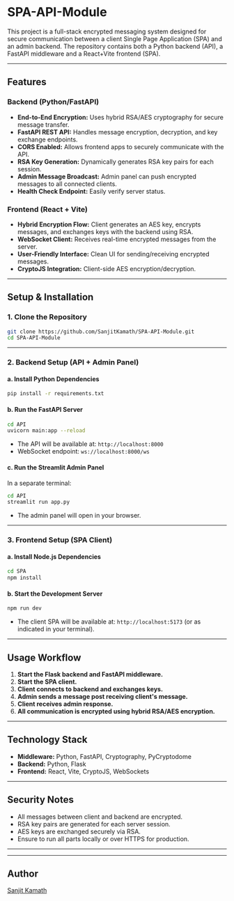 # SPA-API-Module

This project is a full-stack encrypted messaging system designed for secure communication between a client Single Page Application (SPA) and an admin backend. The repository contains both a Python backend (API), a FastAPI middleware and a React+Vite frontend (SPA).

---

## Features

### Backend (Python/FastAPI)
- **End-to-End Encryption:** Uses hybrid RSA/AES cryptography for secure message transfer.
- **FastAPI REST API:** Handles message encryption, decryption, and key exchange endpoints.
- **CORS Enabled:** Allows frontend apps to securely communicate with the API.
- **RSA Key Generation:** Dynamically generates RSA key pairs for each session.
- **Admin Message Broadcast:** Admin panel can push encrypted messages to all connected clients.
- **Health Check Endpoint:** Easily verify server status.

### Frontend (React + Vite)
- **Hybrid Encryption Flow:** Client generates an AES key, encrypts messages, and exchanges keys with the backend using RSA.
- **WebSocket Client:** Receives real-time encrypted messages from the server.
- **User-Friendly Interface:** Clean UI for sending/receiving encrypted messages.
- **CryptoJS Integration:** Client-side AES encryption/decryption.

---


## Setup & Installation

### 1. Clone the Repository

```bash
git clone https://github.com/SanjitKamath/SPA-API-Module.git
cd SPA-API-Module
```

---

### 2. Backend Setup (API + Admin Panel)

#### a. Install Python Dependencies

```bash
pip install -r requirements.txt
```

#### b. Run the FastAPI Server

```bash
cd API
uvicorn main:app --reload
```
- The API will be available at: `http://localhost:8000`
- WebSocket endpoint: `ws://localhost:8000/ws`

#### c. Run the Streamlit Admin Panel

In a separate terminal:

```bash
cd API
streamlit run app.py
```
- The admin panel will open in your browser.

---

### 3. Frontend Setup (SPA Client)

#### a. Install Node.js Dependencies

```bash
cd SPA
npm install
```

#### b. Start the Development Server

```bash
npm run dev
```
- The client SPA will be available at: `http://localhost:5173` (or as indicated in your terminal).

---

## Usage Workflow

1. **Start the Flask backend and FastAPI middleware.**
2. **Start the SPA client.**
3. **Client connects to backend and exchanges keys.**
4. **Admin sends a message post receiving client's message.**
5. **Client receives admin response.**
6. **All communication is encrypted using hybrid RSA/AES encryption.**

---

## Technology Stack

- **Middleware:** Python, FastAPI, Cryptography, PyCryptodome
- **Backend:** Python, Flask
- **Frontend:** React, Vite, CryptoJS, WebSockets

---

## Security Notes

- All messages between client and backend are encrypted.
- RSA key pairs are generated for each server session.
- AES keys are exchanged securely via RSA.
- Ensure to run all parts locally or over HTTPS for production.

---


---

## Author

[Sanjit Kamath](https://github.com/SanjitKamath)
